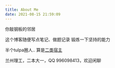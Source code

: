 ```yaml
---
title: About Me
date: 2021-08-15 21:59:09
---
```


你敲钢板的邻居

这个博客随便写点笔记、做题记录 锻炼一下坚持的能力

半个tulpa圈人.. 算是[二类宿主](https://tulpa.cn/2019/10/22/tulpa-category-2019/?variant=zh-cn)

兰州理工，二本大一，QQ 996098413，欢迎闲聊

<!-- <center><h1>Source Collection</h1></center> -->

<!-- ## 书单 -->

<!-- * 猎魔人
* 霍乱时期的爱情
* 小王子
* 白夜行
* 挪威的森林
* 书剑恩仇录$\to$飞狐外传、雪山飞狐$\to$射雕英雄传$\to$神雕侠侣、倚天屠龙记$\to$白马啸西风$\to$天龙八部$\to$连城诀$\to$鸳鸯刀、侠客行$\to$笑傲江湖$\to$碧血剑、鹿鼎记$\to$越女剑

暂时就这些 计划这个学期结束，也就是现在5.9-8月初 看掉

猎魔人纯粹是个人爱好，因为巫师3剧情而入坑的，照xy的说法，先看一些关于爱情的书，从低入手

我的想法是这类的看了之后，再去玩一遍石之心，会有一些深刻的感受能表达出来

* 《我心向往》 --dzd

学习一下怎么言行不一的自我洗脑，这一点很重要，$in\ China$.

## 歌单
### 纯音
* 巫师3
  * [MasterMirror](https://www.youtube.com/watch?v=kKGmZN06lBI) -->

<!-- ## Tutorial

### Latex
* [通用 $\LaTeX$ 数学公式语法手册](https://uinika.gitee.io/Math/LaTex/)
* [$\LaTeX$ 入门](https://www.luogu.com.cn/blog/IowaBattleship/latex-ru-men)
* [常用、基本公式](https://zhuanlan.zhihu.com/p/110756681)
* [各种符号](http://mohu.org/info/symbols/symbols.htm)
* [$\TeX$ 宏包 TikZ](https://www.luogu.com.cn/blog/over-knee-socks/TikZ-guide-1)
* [$\LaTeX$ 写化学方程式](https://www.luogu.com.cn/blog/codesonic/chemistryinlatex)

### 线代
* [MIT 18.06 Linear Algebra](https://www.bilibili.com/video/BV1bb411H7JN)
* Introduction to Linear Algebra, Gilbert Strang, 上面课的配套书籍
* Linear Algebra Done Right，黄书

### 微积分
* [MIT 18.03 微分方程](https://www.bilibili.com/video/BV1Av411n7C6?p=1&share_medium=iphone&share_plat=ios&share_session_id=5AEDC239-1C12-4282-B451-047C2D8A2C4C&share_source=QQ&share_tag=s_i&timestamp=1652111605&unique_k=c5dp8AE)
* [MIT 18.02 多变量微积分](https://www.bilibili.com/video/BV1Us411B7tn?p=1&share_medium=iphone&share_plat=ios&share_session_id=0618E7C8-5BED-4B18-A79C-FB12D596D649&share_source=QQ&share_tag=s_i&timestamp=1652111653&unique_k=9UvxdF7)

### 算法 \ 计算数学
* 《算法导论》
* 《具体数学》
* 《信息学奥赛数学一本通》

### OS
* MIT 6.033
* MIT 6.828

### 好奇
* 《Foundations of Data Science》
* 电路分析
* 模拟电路
* 数字电路 -->

<!-- ### 补题计划
* [Atcoder Beginner Contest 243 E - G](https://atcoder.jp/contests/abc243/tasks)
* [Educational Codeforces Round 124 A B \ D E](https://codeforces.com/contest/1651)
* [Codeforces Round #776 Div.3 F \ G](https://codeforces.com/contest/1650)
* [Codeforces Round #775 Div.2 D \ E](https://codeforces.com/contest/1649)
* [2017-2018 ICPC Central Quarter Final of Northeastern European Regional Collegiate Programming Contest](https://codeforces.com/gym/102788) XY的做法
* CF787D Legacy

其实要补题往前20场起步都是没补完的题

<img src="../images/sign.jpg" width = "200" height = "200" alt="" align=center /> -->

<!-- ![](../images/sign.jpg) -->

<!-- ### 学习计划
* 分块
* 吉司机线段树[Segment Tree Beats]
* Suffix Array
* SAM
* 广义SAM
* 把SAM建在Trie上改到建在DAG上
* 可持久化并查集
* A* \ IDA* [做题]
* DLX
- 字符串前缀算法的一些整理

### 待复习
* 线段树合并 & 动态开点 [CF这类数据结构题硬上还是很吃力 基本做不了] -->

<!-- ### 一些计划
* Haskell & Monad 入门
* C++ Primer | C++ Template 一刷 整点魔法玩玩
* 具体数学 ｜ Introduction to Liner Algebra | 算导 一刷
* GDB | LLDB调试学习
* Clang & LLVM 学习
-->

<!-- ![](../images/64026172-cdbcf800-cb70-11e9-8ec9-edd9d6ca4cde.png) -->


<!-- ### 近期要开的坑
* DP训练
* 做点暴力重构的题
* 各种莫队
* 二维线段树 ｜ 树状数组
* 数学同余之后的内容 原根 FFT这种..
- 计算几何大坑 -->

<!-- ### 一些配置教程

* [M1 mac配置Go的环境](https://blog.csdn.net/yorickjun/article/details/118787795) -->

<!-- ### 远大理想

* 学深度学习 爬知乎问题下的符合我的审美的图片 省的有时候辣眼睛 -->

<!-- * 2022.3.6 - 3.9 字符串算法
	- manacher
	- AC自动机
	- SA
	- SAM
* 2022.3.10 - 3.15 可持久化、高级数据结构
	- 分块
	- 基础主席树[静态区间第k大]
	- Splay & fhq Treap
	- LCT
	- JRY 2015论文 线段树
* 2022.3.16 - 3.20
	- 二分图
	- EK
	- 2-SAT
	- 差分约束
	- 点分治 -->

<!-- 数学 DP 内容回学校找水课干 这种重在思维(折磨) -->


<!-- # 想要开的坑
## 这辈子大概都做不出的题
* [清华集训2017](https://loj.ac/p?keyword=%E6%B8%85%E5%8D%8E%E9%9B%86%E8%AE%AD)
* [雅礼集训](https://loj.ac/p?keyword=%E9%9B%85%E7%A4%BC%E9%9B%86%E8%AE%AD)
* [集训队](https://loj.ac/p?keyword=%E9%9B%86%E8%AE%AD%E9%98%9F)

## Collection
* [势能分析](https://yhx-12243.github.io/OI-transit/records/cf601E.html)与[CF601E](https://codeforces.com/contest/601/problem/e)

## 大概是树？
* [SDOI2014旅行](https://www.luogu.com.cn/problem/P3313)
* [NOIP2017 列队](https://www.luogu.com.cn/problem/P3960)

## 不许导，给我积回去
* [NOI2005 月下柠檬树](https://www.luogu.com.cn/problem/P4207)

## 待看博文
* [主席树1](https://blog.csdn.net/creatorx/article/details/75446472)
* [主席树2 OI-wiki](https://oi-wiki.org/ds/persistent-seg/)
* [主席树3](https://zhuanlan.zhihu.com/p/46246528)
* [权值线段树到主席树 日报](https://www.luogu.com.cn/blog/your-alpha1022/WeightSegmentTree-ChairmanTree)
* [MATLAB教程](https://ww2.mathworks.cn/learn/tutorials/matlab-onramp.html?s_eid=PEP_ILMEDUPage_learning)
* [线段树合并1](https://blog.csdn.net/yezi_coder/article/details/119239465)
* [吉司机线段树](https://www.cnblogs.com/ET2006/p/jsjxds.html)
* [树套树1](https://www.cnblogs.com/Flying2018/p/13615844.html)
* [树套树2](https://www.zybuluo.com/l1ll5/note/971817)

## 冲浪看到的题目
* [CF669E](https://codeforces.com/contest/669/problem/E)
* [长沙理工的一道构造题](https://blog.csdn.net/qq_43906000/article/details/109541023)

## Dream
* [动态树分治](https://www.luogu.com.cn/problem/P4719)
* 仙人掌

## 奇技淫巧
* python|C++混合编程
  * [1](https://www.zhihu.com/question/55014214)
  * [2](https://www.cnblogs.com/lhdre/p/9207394.html)

## CS
[cs231n 计算机视觉](https://www.bilibili.com/video/BV1gv411i76V?p=1&share_medium=android&share_plat=android&share_session_id=305c3eae-13b3-405f-8197-c0ee2f20886d&share_source=QQ&share_tag=s_i&timestamp=1638887104&unique_k=E80eHFi) -->

<!-- 
## Plan
****
### 数学学习
* 刷一遍MIT 线代课程 
* 看完亲和力十足的《普林斯顿微积分读本》 -->
<!-- 
### 竞赛
* Codeforces 1600分以上题组训练P1
* 信息学竞赛一本通提高篇 完整一刷
* 信息学竞赛一本通-数学一本通(不搞群论)
* 《具体数学》pdf一刷 -->

<!-- ### 有空再说
* Blog主题优化，这样的UI和功能还不满足我的要求
* vscode键位、插件配置，vim学习，提高写码速度，目前没有强烈需求，竞赛代码只要快糙猛就行 -->

<!-- ### 游戏计划
* 巫师3血与酒打完
* 巫师3本体一周目死而无憾+问号全清
* 巫师3石之心二刷+昆特牌、支线全做
* 巫师3全套传奇甲收集 -->

<!-- ### 要看的番(希望别咕掉)
* 春宵苦短，少女前进吧
* 转生成为了只有乙女游戏破灭Flag的邪恶大小姐
* 转生成为了只有乙女游戏破灭Flag的邪恶大小姐 2
* 无能力者娜娜
* 魔法少女小圆
* 魔法禁书目录
* 奇蛋物语
* 时光代理人
* 游戏人生
* 狐妖小红娘
* 恶魔之谜
* 异度入侵
* 罪恶王冠
* 永生之酒
* 终物语
* 终物语 下
* 目隐都市的演绎者
* 冰菓 -->
